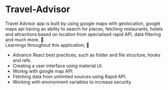 # Travel-Advisor
Travel Advisor app is built by using google maps with geolocation, google maps api having an ability to search for places, fetching restaurants, hotels and attractions based on location from specialised rapid API, data filtering and much more. 🌟 </br>
Learnings throughout this application; 🚀
<ul type="bullet">
<li>Advance React best practices, such as folder and file structure, hooks and refs.</li>
<li>Creating a user interface using material UI.</li>
<li>Workig with google map API.</li>
<li>Fetching data from unlimited sources using Rapid API.</li>
<li> Working with environment variables to increase security. </li> 
</ul>
